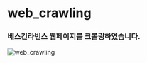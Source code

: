# web_crawling
### 베스킨라빈스 웹페이지를 크롤링하였습니다.

![web_crawling](https://github.com/Se0-hyun/likelion11th/assets/80439045/91180e57-4624-48f1-8086-6118af07f01e)
